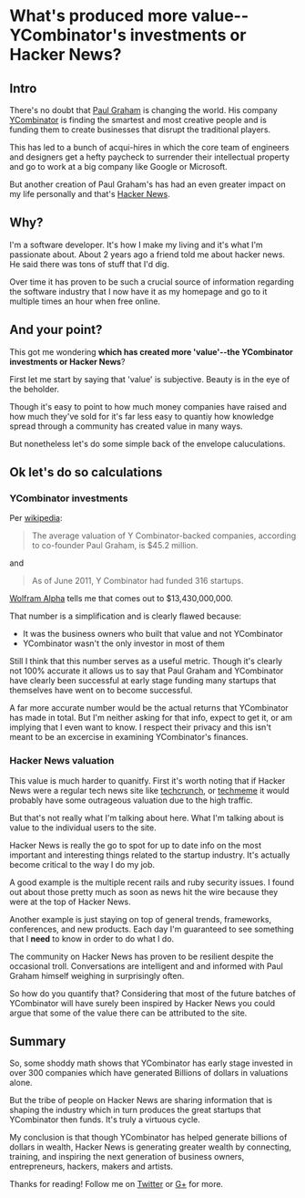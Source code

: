 # What's produced more value--YCombinator's investments or Hacker News?

## Intro

There's no doubt that [Paul Graham](http://www.paulgraham.com/) is changing the
world. His company [YCombinator](http://ycombinator.com/) is finding the
smartest and most creative people and is funding them to create
businesses that disrupt the traditional players.

This has led to a bunch of acqui-hires in which the core team of engineers and
designers get a hefty paycheck to surrender their intellectual property and go
to work at a big company like Google or Microsoft.

But another creation of Paul Graham's has had an even greater impact on my life
personally and that's [Hacker News](http://news.ycombinator.com/).

## Why?

I'm a software developer. It's how I make my living and it's what I'm passionate
about. About 2 years ago a friend told me about hacker news. He said there was tons of stuff that I'd dig.

Over time it has proven to be such a crucial source of information regarding the
software industry that I now have it as my homepage and go to it multiple times
an hour when free online.

## And your point?

This got me wondering **which has created more 'value'--the YCombinator investments
or Hacker News**?

First let me start by saying that 'value' is subjective. Beauty is in the eye of
the beholder. 

Though it's easy to point to how much money companies have raised and how much they've sold for it's far less easy to quantiy how knowledge
spread through a community has created value in many ways.

But nonetheless let's do some simple back of the envelope caluculations.

## Ok let's do so calculations

### YCombinator investments

Per [wikipedia](http://en.wikipedia.org/wiki/Y_Combinator_(company)):

> The average valuation of Y Combinator-backed companies, according to co-founder Paul Graham, is $45.2 million.

and

> As of June 2011, Y Combinator had funded 316 startups.

[Wolfram Alpha](http://www.wolframalpha.com/input/?i=42.5+million+*+316) tells
me that comes out to $13,430,000,000.

That number is a simplification and is clearly flawed because:

* It was the business owners who built that value and not YCombinator
* YCombinator wasn't the only investor in most of them

Still I think that this number serves as a useful metric. Though it's clearly not 100%
accurate it allows us to say that Paul Graham and YCombinator have clearly
been successful at early stage funding many startups that themselves have went
on to become successful.

A far more accurate number would be the actual returns that YCombinator has made
in total. But I'm neither asking for that info, expect to get it, or am implying
that I even want to know. I respect their privacy and this isn't meant to be an
excercise in examining YCombinator's finances.

### Hacker News valuation

This value is much harder to quanitfy. First it's worth noting that if
Hacker News were a regular tech news site like
[techcrunch](http://techcrunch.com/), or [techmeme](http://techmeme.com/) it
would probably have some outrageous valuation due to the high traffic. 

But that's not really what I'm talking about here. What I'm talking about is
value to the individual users to the site.

Hacker News is really the go to spot for up to date info on the most important
and interesting things related to the startup industry. It's actually become
critical to the way I do my job.

A good example is the multiple recent rails and ruby security issues. I found
out about those pretty much as soon as news hit the wire because they were at
the top of Hacker News. 

Another example is just staying on top of general trends, frameworks,
conferences, and new products. Each day I'm guaranteed to see something that
I **need** to know in order to do what I do.

The community on Hacker News has proven to be resilient despite the occasional
troll. Conversations are intelligent and and informed with Paul Graham himself weighing
in surprisingly often.

So how do you quantify that? Considering that most of the future batches of
YCombinator will have surely been inspired by Hacker News you could argue that
some of the value there can be attributed to the site.

## Summary

So, some shoddy math shows that YCombinator has early stage invested in over 300
companies which have generated Billions of dollars in valuations alone.

But the tribe of people on Hacker News are sharing information that is shaping
the industry which in turn produces the great startups that YCombinator then
funds. It's truly a virtuous cycle.

My conclusion is that though YCombinator has helped generate billions of dollars
in wealth, Hacker News is generating greater wealth by connecting, training, and
inspiring the next generation of business owners, entrepreneurs, hackers,
makers and artists.

Thanks for reading! Follow me on [Twitter](http://twitter.com/cgcardona) or [G+](https://plus.google.com/u/0/106993790975969476239) for more.
